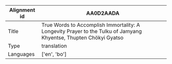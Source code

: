 |Alignment id | AA0D2AADA
| --- | --- 
|Title | True Words to Accomplish Immortality: A Longevity Prayer to the Tulku of Jamyang Khyentse, Thupten Chökyi Gyatso 
|Type | translation
|Languages | ['en', 'bo']